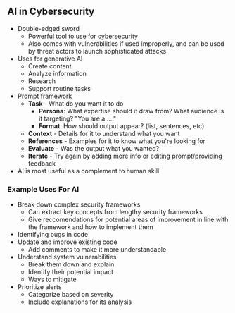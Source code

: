 ## AI in Cybersecurity
* Double-edged sword
    * Powerful tool to use for cybersecurity
    * Also comes with vulnerabilities if used improperly, and can be used by threat actors to launch sophisticated attacks
* Uses for generative AI
    * Create content
    * Analyze information
    * Research
    * Support routine tasks
* Prompt framework
    * **Task** - What do you want it to do
        * **Persona**: What expertise should it draw from? What audience is it targeting? "You are a ...."
        * **Format**: How should output appear? (list, sentences, etc)
    * **Context** - Details for it to understand what you want
    * **References** - Examples for it to know what you're looking for
    * **Evaluate** - Was the output what you wanted?
    * **Iterate** - Try again by adding more info or editing prompt/providing feedback
* AI is most useful as a complement to human skill
### Example Uses For AI
* Break down complex security frameworks
    * Can extract key concepts from lengthy security frameworks
    * Give reccomendations for potential areas of improvement in line with the framework and how to implement them
* Identifying bugs in code
* Update and improve existing code
    * Add comments to make it more understandable
* Understand system vulnerabilities
    * Break them down and explain
    * Identify their potential impact
    * Ways to mitigate
* Prioritize alerts
    * Categorize based on severity
    * Include explanations for its analysis